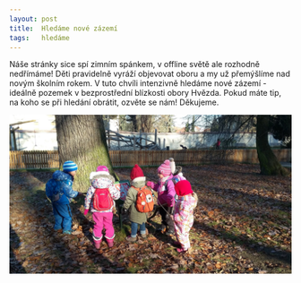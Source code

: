 ```yaml
---
layout: post
title:  Hledáme nové zázemí
tags:   hledáme
---
```


Náše stránky sice spí zimním spánkem, v offline světě ale rozhodně nedřímáme! Děti pravidelně vyráží objevovat oboru a my už přemýšlíme nad novým školním rokem. V tuto chvíli intenzivně hledáme nové zázemí - ideálně pozemek v bezprostřední blízkosti obory Hvězda. Pokud máte tip, na koho se při hledání obrátit, ozvěte se nám! Děkujeme.

![Děti u památného stromu](/assets/article_images/u_pamatneho_stromu.jpg)
